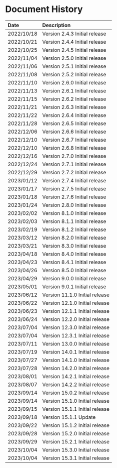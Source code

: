 # Document History

| Date       | Description                                   |
| :--------  | :-------------------------------------------- |
| 2022/10/18 | Version 2.4.3 Initial release                 |
| 2022/10/21 | Version 2.4.4 Initial release                 |
| 2022/10/25 | Version 2.4.5 Initial release                 |
| 2022/11/04 | Version 2.5.0 Initial release                 |
| 2022/11/06 | Version 2.5.1 Initial release                 |
| 2022/11/08 | Version 2.5.2 Initial release                 |
| 2022/11/10 | Version 2.6.0 Initial release                 |
| 2022/11/13 | Version 2.6.1 Initial release                 |
| 2022/11/15 | Version 2.6.2 Initial release                 |
| 2022/11/21 | Version 2.6.3 Initial release                 |
| 2022/11/22 | Version 2.6.4 Initial release                 |
| 2022/11/28 | Version 2.6.5 Initial release                 |
| 2022/12/06 | Version 2.6.6 Initial release                 |
| 2022/12/10 | Version 2.6.7 Initial release                 |
| 2022/12/10 | Version 2.6.8 Initial release                 |
| 2022/12/16 | Version 2.7.0 Initial release                 |
| 2022/12/24 | Version 2.7.1 Initial release                 |
| 2022/12/29 | Version 2.7.2 Initial release                 |
| 2023/01/12 | Version 2.7.4 Initial release                 |
| 2023/01/17 | Version 2.7.5 Initial release                 |
| 2023/01/18 | Version 2.7.6 Initial release                 |
| 2023/01/24 | Version 2.8.0 Initial release                 |
| 2023/02/02 | Version 8.1.0 Initial release                 |
| 2023/02/03 | Version 8.1.1 Initial release                 |
| 2023/02/19 | Version 8.1.2 Initial release                 |
| 2023/03/12 | Version 8.2.0 Initial release                 |
| 2023/03/21 | Version 8.3.0 Initial release                 |
| 2023/04/18 | Version 8.4.0 Initial release                 |
| 2023/04/23 | Version 8.4.1 Initial release                 |
| 2023/04/26 | Version 8.5.0 Initial release                 |
| 2023/04/29 | Version 9.0.0 Initial release                 |
| 2023/05/01 | Version 9.0.1 Initial release                 |
| 2023/06/12 | Version 11.1.0 Initial release                |
| 2023/06/22 | Version 12.1.0 Initial release                |
| 2023/06/23 | Version 12.1.1 Initial release                |
| 2023/06/24 | Version 12.2.0 Initial release                |
| 2023/07/04 | Version 12.3.0 Initial release                |
| 2023/07/04 | Version 12.3.1 Initial release                |
| 2023/07/11 | Version 13.0.0 Initial release                |
| 2023/07/19 | Version 14.0.1 Initial release                |
| 2023/07/27 | Version 14.1.0 Initial release                |
| 2023/07/28 | Version 14.2.0 Initial release                |
| 2023/08/01 | Version 14.2.1 Initial release                |
| 2023/08/07 | Version 14.2.2 Initial release                |
| 2023/09/14 | Version 15.0.2 Initial release                |
| 2023/09/14 | Version 15.1.0 Initial release                |
| 2023/09/15 | Version 15.1.1 Initial release                |
| 2023/09/18 | Version 15.1.1 Update                         |
| 2023/09/22 | Version 15.1.2 Initial release                |
| 2023/09/28 | Version 15.2.0 Initial release                |
| 2023/09/29 | Version 15.2.1 Initial release                |
| 2023/10/04 | Version 15.3.0 Initial release                |
| 2023/10/04 | Version 15.3.1 Initial release                |
